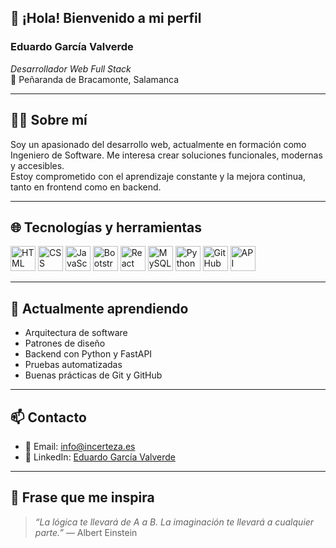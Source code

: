 ## 👋 ¡Hola! Bienvenido a mi perfil

### Eduardo García Valverde  
*Desarrollador Web Full Stack*  
📍 Peñaranda de Bracamonte, Salamanca

---

## 🧑‍💻 Sobre mí

Soy un apasionado del desarrollo web, actualmente en formación como Ingeniero de Software. Me interesa crear soluciones funcionales, modernas y accesibles.  
Estoy comprometido con el aprendizaje constante y la mejora continua, tanto en frontend como en backend.

---

## 🌐 Tecnologías y herramientas

<p align="left">
  <img src="https://cdn.jsdelivr.net/gh/devicons/devicon/icons/html5/html5-original.svg" alt="HTML" width="40" height="40"/>
  <img src="https://cdn.jsdelivr.net/gh/devicons/devicon/icons/css3/css3-original.svg" alt="CSS" width="40" height="40"/>
  <img src="https://cdn.jsdelivr.net/gh/devicons/devicon/icons/javascript/javascript-original.svg" alt="JavaScript" width="40" height="40"/>
  <img src="https://cdn.jsdelivr.net/gh/devicons/devicon/icons/bootstrap/bootstrap-original.svg" alt="Bootstrap" width="40" height="40"/>
  <img src="https://cdn.jsdelivr.net/gh/devicons/devicon/icons/react/react-original.svg" alt="React" width="40" height="40"/>
  <img src="https://cdn.jsdelivr.net/gh/devicons/devicon/icons/mysql/mysql-original.svg" alt="MySQL" width="40" height="40"/>
  <img src="https://cdn.jsdelivr.net/gh/devicons/devicon/icons/python/python-original.svg" alt="Python" width="40" height="40"/>
  <img src="https://cdn.jsdelivr.net/gh/devicons/devicon/icons/github/github-original.svg" alt="GitHub" width="40" height="40"/>
  <img src="https://img.shields.io/badge/API%20REST-%23007396?style=flat&logo=api&logoColor=white" alt="API REST" height="40"/>
</p>

---

## 🚀 Actualmente aprendiendo

- Arquitectura de software
- Patrones de diseño
- Backend con Python y FastAPI
- Pruebas automatizadas
- Buenas prácticas de Git y GitHub

---

## 📫 Contacto

- 📧 Email: [info@incerteza.es](mailto:info@incerteza.es)  
- 🔗 LinkedIn: [Eduardo García Valverde](https://www.linkedin.com/in/eduardo-garcía-valverde-46b394364)

---

## 📌 Frase que me inspira

> *“La lógica te llevará de A a B. La imaginación te llevará a cualquier parte.”* — Albert Einstein



<!--
**Incerteza88/Incerteza88** is a ✨ _special_ ✨ repository because its `README.md` (this file) appears on your GitHub profile.

Here are some ideas to get you started:

- 🔭 I’m currently working on ...
- 🌱 I’m currently learning ...
- 👯 I’m looking to collaborate on ...
- 🤔 I’m looking for help with ...
- 💬 Ask me about ...
- 📫 How to reach me: ...
- 😄 Pronouns: ...
- ⚡ Fun fact: ...
-->
